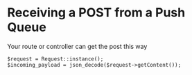 
# Receiving a POST from a Push Queue

Your route or controller can get the post this way

~~~
$request = Request::instance();
$incoming_payload = json_decode($request->getContent());
~~~
